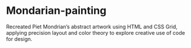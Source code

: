 # Mondarian-painting
Recreated Piet Mondrian’s abstract artwork using HTML and CSS Grid, applying precision layout and color theory to explore creative use of code for design.
